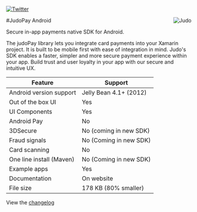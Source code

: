 [![Twitter](https://img.shields.io/badge/twitter-@JudoPayments-orange.svg)](http://twitter.com/JudoPayments)

<p>
  <img  align="right" src="https://github.com/JudoPay/Judo-Xamarin/blob/master/resources/judo_logo.png?raw=true" alt="Judo"/>
</p>
#JudoPay Android

Secure in-app payments native SDK for Android.

The judoPay library lets you integrate card payments into your Xamarin project. It is built to be mobile first with ease of integration in mind. Judo's SDK enables a faster, simpler and more secure payment experience within your app. Build trust and user loyalty in your app with our secure and intuitive UX.

|Feature|Support|
|---|---|
|Android version support|Jelly Bean 4.1+ (2012)|
|Out of the box UI|Yes|
|UI Components|Yes|
|Android Pay|No|
|3DSecure|No (coming in new SDK)|
|Fraud signals|No (Coming in new SDK)|
|Card scanning|No|
|One line install (Maven)|No (Coming in new SDK)|
|Example apps|Yes|
|Documentation|On website|
|File size|178 KB (80% smaller)|


View the [changelog](https://github.com/JudoPay/Judo-Android/blob/feature-preauth-token-payments/CHANGELOG.md)
